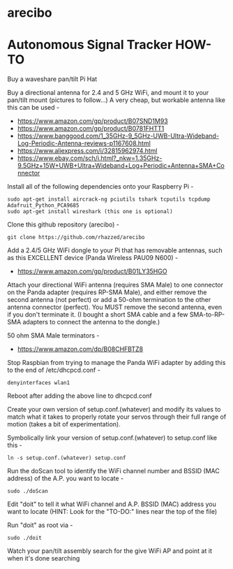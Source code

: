 # arecibo
Autonomous Signal Tracker HOW-TO
=====================================

Buy a waveshare pan/tilt Pi Hat

Buy a directional antenna for 2.4 and 5 GHz WiFi, and mount it to your pan/tilt mount (pictures to follow...)
A very cheap, but workable antenna like this can be used -

* https://www.amazon.com/gp/product/B07SND1M93
* https://www.amazon.com/gp/product/B0781FHTT1
* https://www.banggood.com/1_35GHz-9_5GHz-UWB-Ultra-Wideband-Log-Periodic-Antenna-reviews-p1167608.html
* https://www.aliexpress.com/i/32815962974.html
* https://www.ebay.com/sch/i.html?_nkw=1.35GHz-9.5GHz+15W+UWB+Ultra+Wideband+Log+Periodic+Antenna+SMA+Connector
    

Install all of the following dependencies onto your Raspberry Pi -

    sudo apt-get install aircrack-ng pciutils tshark tcputils tcpdump Adafruit_Python_PCA9685
    sudo apt-get install wireshark (this one is optional)

Clone this github repository (arecibo) -

    git clone https://github.com/rhazzed/arecibo

Add a 2.4/5 GHz WiFi dongle to your Pi that has removable antennas, such as this EXCELLENT device (Panda Wireless PAU09 N600) -

* https://www.amazon.com/gp/product/B01LY35HGO

Attach your directional WiFi antenna (requires SMA Male) to one connector on the Panda adapter (requires RP-SMA Male), and either
remove the second antenna (not perfect) or add a 50-ohm termination to the other antenna connector (perfect).  You MUST remove the
second antenna, even if you don't terminate it.  (I bought a short SMA cable and a few SMA-to-RP-SMA adapters to connect the
antenna to the dongle.)

50 ohm SMA Male terminators -

* https://www.amazon.com/dp/B08CHFBTZ8

Stop Raspbian from trying to manage the Panda WiFi adapter by adding this to the end of /etc/dhcpcd.conf -

    denyinterfaces wlan1

Reboot after adding the above line to dhcpcd.conf

Create your own version of setup.conf.(whatever) and modify its values to match what it takes to properly rotate your
servos through their full range of motion (takes a bit of experimentation).

Symbolically link your version of setup.conf.(whatever) to setup.conf like this -

    ln -s setup.conf.(whatever) setup.conf

Run the doScan tool to identify the WiFi channel number and BSSID (MAC address) of the A.P. you want to locate -

    sudo ./doScan

Edit "doit" to tell it what WiFi channel and A.P. BSSID (MAC) address you want to locate
(HINT: Look for the "TO-DO:" lines near the top of the file)


Run "doit" as root via -

    sudo ./doit

Watch your pan/tilt assembly search for the give WiFi AP and point at it when it's done searching
